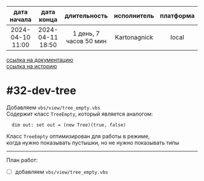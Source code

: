 |   дата начала    |    дата конца    |      длительность      | исполнитель  | платформа |
|:----------------:|:----------------:|:----------------------:|:------------:|:---------:|
| 2024-04-10 11:00 | 2024-04-11 18:50 | 1 день, 7 часов 50 мин | Kartonagnick |   local   |

[ссылка на документацию](../docs.md)  
[ссылка на историю](../history.md#-v032-dev)  

#32-dev-tree
============
Добавляем `vbs/view/tree_empty.vbs`  
Содержит класс `TreeEmpty`, который является аналогом:  
```vbs
  dim out: set out = (new Tree)(true, false)
```

Класс `TreeEmpty` оптимизирован для работы в режиме,  
когда нужно показывать пустышки, но не нужно показывать типы  

--------------------------------------------------------------------------------

План работ:  
  - [ ] добавляем `vbs/view/tree_empty.vbs`  


